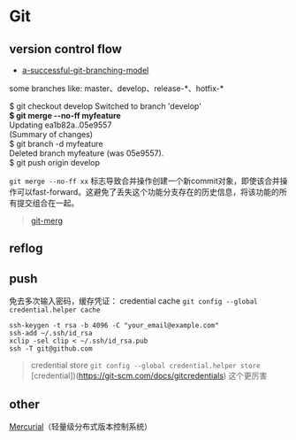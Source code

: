 Git
===

## version control flow
* [a-successful-git-branching-model](http://www.oschina.net/translate/a-successful-git-branching-model)


some branches like: master、develop、release-\*、hotfix-\*

>
$ git checkout develop
Switched to branch 'develop'  
**$ git merge --no-ff myfeature**  
Updating ea1b82a..05e9557  
(Summary of changes)  
$ git branch -d myfeature  
Deleted branch myfeature (was 05e9557).  
$ git push origin develop  

`git merge --no-ff xx` 标志导致合并操作创建一个新commit对象，即使该合并操作可以fast-forward。这避免了丢失这个功能分支存在的历史信息，将该功能的所有提交组合在一起。

> [git-merg](git-scm.com/docs/git-merge)

## reflog

## push

免去多次输入密码，缓存凭证：
credential cache `git config --global credential.helper cache`

```
ssh-keygen -t rsa -b 4096 -C "your_email@example.com"
ssh-add ~/.ssh/id_rsa
xclip -sel clip < ~/.ssh/id_rsa.pub
ssh -T git@github.com
```

> credential store `git config --global credential.helper store`  
> [credential])(https://git-scm.com/docs/gitcredentials) 这个更厉害

## other

[Mercurial](https://mercurial.selenic.com)（轻量级分布式版本控制系统）

